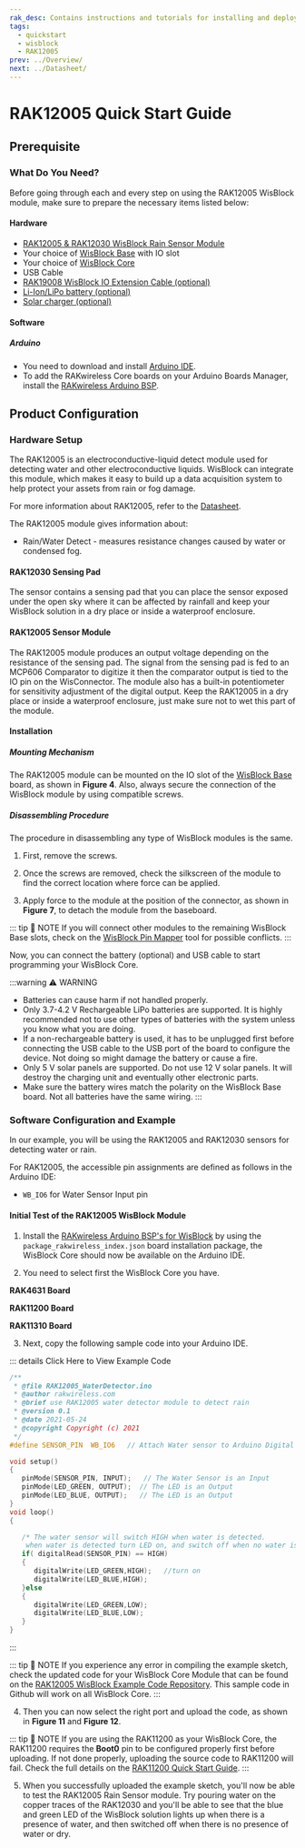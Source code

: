 ```yaml
---
rak_desc: Contains instructions and tutorials for installing and deploying your RAK12005. Instructions are written in a detailed and step-by-step manner for an easier experience in setting up your device. Aside from the hardware configuration, it also contains a software setup that includes detailed example codes that will help you get started.
tags:
  - quickstart
  - wisblock
  - RAK12005
prev: ../Overview/ 
next: ../Datasheet/ 
---
```


<!--
## Introduction

This guide introduces the WisBlock RAK12005 board and how to use it.
-->

# RAK12005 Quick Start Guide

## Prerequisite

### What Do You Need?

Before going through each and every step on using the RAK12005 WisBlock module, make sure to prepare the necessary items listed below:

#### Hardware 

- [RAK12005 & RAK12030 WisBlock Rain Sensor Module](https://store.rakwireless.com/products/rain-sensor-rak12005-module-and-rak12030-sensor?_pos=1&_sid=a90925657&_ss=r)
- Your choice of [WisBlock Base](https://store.rakwireless.com/collections/wisblock-base/) with IO slot
- Your choice of [WisBlock Core](https://store.rakwireless.com/collections/wisblock-core)
- USB Cable
- [RAK19008 WisBlock IO Extension Cable (optional)](https://store.rakwireless.com/products/wisblock-io-extension-cable-rak19008)
- [Li-Ion/LiPo battery (optional)](https://store.rakwireless.com/collections/wisblock-accessory/products/battery-connector-cable)
- [Solar charger (optional)](https://store.rakwireless.com/collections/wisblock-accessory/products/solar-panel-connector-cable)

#### Software 

##### Arduino

- You need to download and install [Arduino IDE](https://www.arduino.cc/en/Main/Software).
- To add the RAKwireless Core boards on your Arduino Boards Manager, install the [RAKwireless Arduino BSP](https://github.com/RAKWireless/RAKwireless-Arduino-BSP-Index).

## Product Configuration

### Hardware Setup

The RAK12005 is an electroconductive-liquid detect module used for detecting water and other electroconductive liquids. WisBlock can integrate this module, which makes it easy to build up a data acquisition system to help protect your assets from rain or fog damage.

For more information about RAK12005, refer to the [Datasheet](../Datasheet/).

The RAK12005 module gives information about:

- Rain/Water Detect - measures resistance changes caused by water or condensed fog.

<rk-img
  src="/assets/images/wisblock/rak12005/quickstart/rain-connection.png"
  width="80%"
  caption="Rain Sensor mounting connection to WisBlock Base module"
/>

#### RAK12030 Sensing Pad

The sensor contains a sensing pad that you can place the sensor exposed under the open sky where it can be affected by rainfall and keep your WisBlock solution in a dry place or inside a waterproof enclosure.

<rk-img
  src="/assets/images/wisblock/rak12005/quickstart/rak12030_module.png"
  width="30%"
  caption="RAK12030 Module"
/>

#### RAK12005 Sensor Module

The RAK12005 module produces an output voltage depending on the resistance of the sensing pad. The signal from the sensing pad is fed to an MCP606 Comparator to digitize it then the comparator output is tied to the IO pin on the WisConnector. The module also has a built-in potentiometer for sensitivity adjustment of the digital output. Keep the RAK12005 in a dry place or inside a waterproof enclosure, just make sure not to wet this part of the module.

<rk-img
  src="/assets/images/wisblock/rak12005/quickstart/rak12005-hardware.png"
  width="40%"
  caption="RAK12005 Module"
/>

#### Installation

##### Mounting Mechanism

The RAK12005 module can be mounted on the IO slot of the [WisBlock Base](https://docs.rakwireless.com/Product-Categories/WisBlock/#wisblock-base) board, as shown in **Figure 4**. Also, always secure the connection of the WisBlock module by using compatible screws.

<rk-img
  src="/assets/images/wisblock/rak12005/quickstart/mounting-mechanism.png"
  width="60%"
  caption="RAK12005 mounting connection to WisBlock Base module"
/>

##### Disassembling Procedure

The procedure in disassembling any type of WisBlock modules is the same. 

1. First, remove the screws.  

<rk-img
  src="/assets/images/wisblock/rak12005/quickstart/removing_screw.png"
  width="70%"
  caption="Removing screws from the WisBlock module"
/>

2. Once the screws are removed, check the silkscreen of the module to find the correct location where force can be applied.

<rk-img
  src="/assets/images/wisblock/rak12005/quickstart/detach_silkscreen.png"
  width="70%"
  caption="Detaching silkscreen on the WisBlock module"
/>

3. Apply force to the module at the position of the connector, as shown in **Figure 7**, to detach the module from the baseboard.

<rk-img
  src="/assets/images/wisblock/rak12005/quickstart/detach_module.png"
  width="70%"
  caption="Applying even forces on the proper location of a WisBlock module"
/>

::: tip 📝 NOTE
If you will connect other modules to the remaining WisBlock Base slots, check on the [WisBlock Pin Mapper](https://docs.rakwireless.com/Knowledge-Hub/Pin-Mapper/) tool for possible conflicts.
:::

Now, you can connect the battery (optional) and USB cable to start programming your WisBlock Core.

:::warning ⚠️ WARNING
- Batteries can cause harm if not handled properly.
- Only 3.7-4.2&nbsp;V Rechargeable LiPo batteries are supported. It is highly recommended not to use other types of batteries with the system unless you know what you are doing.
- If a non-rechargeable battery is used, it has to be unplugged first before connecting the USB cable to the USB port of the board to configure the device. Not doing so might damage the battery or cause a fire.
- Only 5&nbsp;V solar panels are supported. Do not use 12&nbsp;V solar panels. It will destroy the charging unit and eventually other electronic parts.
- Make sure the battery wires match the polarity on the WisBlock Base board. Not all batteries have the same wiring.
:::

### Software Configuration and Example

In our example, you will be using the RAK12005 and RAK12030 sensors for detecting water or rain.

For RAK12005, the accessible pin assignments are defined as follows in the Arduino IDE:

- `WB_IO6` for Water Sensor Input pin

#### Initial Test of the RAK12005 WisBlock Module

1. Install the [RAKwireless Arduino BSP's for WisBlock](https://github.com/RAKWireless/RAKwireless-Arduino-BSP-Index) by using the `package_rakwireless_index.json` board installation package, the WisBlock Core should now be available on the Arduino IDE.

2. You need to select first the WisBlock Core you have.

**RAK4631 Board**

<rk-img
  src="/assets/images/wisblock/rak12005/quickstart/rak4631-board.png"
  width="100%"
  caption="Selecting RAK4631 as WisBlock Core"
/>

**RAK11200 Board**

<rk-img
  src="/assets/images/wisblock/rak12005/quickstart/rak11200-board.png"
  width="100%"
  caption="Selecting RAK11200 as WisBlock Core"
/>

**RAK11310 Board**

<rk-img
  src="/assets/images/wisblock/rak12005/quickstart/rak11310-board.png"
  width="100%"
  caption="Selecting RAK11310 as WisBlock Core"
/>



3. Next, copy the following sample code into your Arduino IDE.

::: details Click Here to View Example Code
```c
/**
 * @file RAK12005_WaterDetector.ino
 * @author rakwireless.com
 * @brief use RAK12005 water detector module to detect rain
 * @version 0.1
 * @date 2021-05-24
 * @copyright Copyright (c) 2021
 */
#define SENSOR_PIN  WB_IO6   // Attach Water sensor to Arduino Digital Pin WB_IO6

void setup() 
{
   pinMode(SENSOR_PIN, INPUT);   // The Water Sensor is an Input
   pinMode(LED_GREEN, OUTPUT);  // The LED is an Output
   pinMode(LED_BLUE, OUTPUT);   // The LED is an Output
}
void loop() 
{

   /* The water sensor will switch HIGH when water is detected.
    when water is detected turn LED on, and switch off when no water is present */
   if( digitalRead(SENSOR_PIN) == HIGH) 
   {
      digitalWrite(LED_GREEN,HIGH);   //turn on
      digitalWrite(LED_BLUE,HIGH);
   }else 
   {
      digitalWrite(LED_GREEN,LOW);
      digitalWrite(LED_BLUE,LOW);
   }
}

```
:::

::: tip 📝 NOTE
If you experience any error in compiling the example sketch, check the updated code for your WisBlock Core Module that can be found on the [RAK12005 WisBlock Example Code Repository](https://github.com/RAKWireless/WisBlock/tree/master/examples/common/IO/RAK12005_WaterDetector). This sample code in Github will work on all WisBlock Core.
:::

4. Then you can now select the right port and upload the code, as shown in **Figure 11** and **Figure 12**.

::: tip 📝 NOTE
If you are using the RAK11200 as your WisBlock Core, the RAK11200 requires the **Boot0** pin to be configured properly first before uploading. If not done properly, uploading the source code to RAK11200 will fail. Check the full details on the [RAK11200 Quick Start Guide](https://docs.rakwireless.com/Product-Categories/WisBlock/RAK11200/Quickstart/#uploading-to-wisblock).
:::

<rk-img
  src="/assets/images/wisblock/rak12005/quickstart/select-port.png"
  width="100%"
  caption="Selecting the correct Serial Port"
/>

<rk-img
  src="/assets/images/wisblock/rak12005/quickstart/upload.png"
  width="100%"
  caption="Uploading the RAK12005 Sample code"
/>

5. When you successfully uploaded the example sketch, you'll now be able to test the RAK12005 Rain Sensor module. Try pouring water on the copper traces of the RAK12030 and you'll be able to see that the blue and green LED of the WisBlock solution lights up when there is a presence of water, and then switched off when there is no presence of water or dry.
